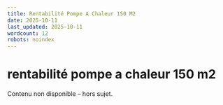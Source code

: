 ```yaml
---
title: Rentabilité Pompe A Chaleur 150 M2
date: 2025-10-11
last_updated: 2025-10-11
wordcount: 12
robots: noindex
---
```


# rentabilité pompe a chaleur 150 m2

Contenu non disponible – hors sujet.